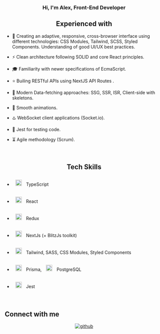 ### **<div align="center">Hi, I'm Alex, Front-End Developer</div>**  
  

## <div align="center">Experienced with</div>  

- 📱 Creating an adaptive, responsive, cross-browser interface using different technologies: CSS Modules, Tailwind, SCSS, Styled Components. Understanding of good UI/UX best practices.
  

- ⚡ Clean architecture following SOLID and core React principles.  


- 🎓 Familiarity with newer specifications of EcmaScript.


- ⭐ Builing RESTful APIs using NextJS API Routes .


- 📶 Modern Data-fetching approaches: SSG, SSR, ISR, Client-side with skeletons.  


- 🎀 Smooth animations.  


- ♨️ WebSocket client applications (Socket.io).  
  

- 📝 Jest for testing code.
  

- ⏳ Agile methodology (Scrum).
  

<br/>  



## <div align="center">Tech Skills</div>  
 - <a href="https://www.typescriptlang.org/" target="_blank"><img style="margin: 10px" src="https://profilinator.rishav.dev/skills-assets/typescript-original.svg" alt="TypeScript" height="20" /></a> TypeScript


 - <a href="https://reactjs.org/" target="_blank"><img style="margin: 10px" src="https://profilinator.rishav.dev/skills-assets/react-original-wordmark.svg" alt="React" height="20" /></a> React
- <a href="https://redux.js.org/" target="_blank"><img style="margin: 10px" src="https://profilinator.rishav.dev/skills-assets/redux-original.svg" alt="Redux" height="20" /></a> Redux  
- <a href="https://nextjs.org/" target="_blank"><img style="margin: 10px" src="https://profilinator.rishav.dev/skills-assets/nextjs.png" alt="NextJS" height="20" /></a> NextJs (+ BlitzJs toolkit)


-  <a href="https://www.tailwindcss.com/" target="_blank"><img style="margin: 10px" src="https://profilinator.rishav.dev/skills-assets/tailwindcss.svg" alt="Tailwind CSS" height="20" /></a>  Tailwind, SASS, CSS Modules, Styled Components


- <a href="https://www.prisma.io/" target="_blank"><img style="margin: 10px" src="https://profilinator.rishav.dev/skills-assets/prisma.png" alt="Prisma" height="20" /></a>  Prisma, <a href="https://www.postgresql.org/" target="_blank"><img style="margin: 10px" src="https://profilinator.rishav.dev/skills-assets/postgresql-original-wordmark.svg" alt="PostgreSQL" height="20" /></a> PostgreSQL


- <a href="https://www.jestjs.io/" target="_blank"><img style="margin: 10px" src="https://profilinator.rishav.dev/skills-assets/jest.svg" alt="Jest" height="20" /></a> Jest

<br/>  

## Connect with me  
<div align="center">
<a href="https://github.com/alexphloyd" target="_blank">
<img src=https://img.shields.io/badge/github-%2324292e.svg?&style=for-the-badge&logo=github&logoColor=white alt=github style="margin-bottom: 5px;" />
</a> 
</div>  

<br />

